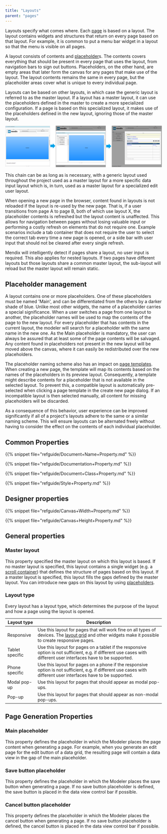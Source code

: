 ```yaml
---
title: "Layouts"
parent: "pages"
---
```



Layouts specify what comes where. Each [page](page) is based on a layout. The layout contains widgets and structures that return on every page based on that layout. For example, it is common to put a menu bar widget in a layout so that the menu is visible on all pages.

A layout consists of contents and [placeholder](placeholder)s. The contents covers everything that should be present in every page that uses the layout, from navigation bars to sign out buttons. Placeholders, on the other hand, are empty areas that later form the canvas for any pages that make use of the layout. The layout contents remains the same in every page, but the placeholder areas cover what is unique to every individual page. 

Layouts can be based on other layouts, in which case the generic layout is referred to as the master layout. If a layout has a master layout, it can use the placeholders defined in the master to create a more specialized configuration. If a page is based on this specialized layout, it makes use of the placeholders defined in the new layout, ignoring those of the master layout. 

![](attachments/16713875/16843991.png)

This chain can be as long as is necessary, with a generic layout used throughout the project used as a master layout for a more specific data input layout which is, in turn, used as a master layout for a specialized edit user layout. 

When opening a new page in the browser, content found in layouts is not reloaded if the layout is re-used by the new page. That is, if a user transitions from page A to page B, both of which use layout X, the placeholder contents is refreshed but the layout content is unaffected. This allows for navigation between pages without losing valuable input or performing a costly refresh on elements that do not require one. Example scenarios include a tab container that does not require the user to select the correct tab every time a new page is opened, or a side bar with user input that should not be cleared after every single refresh. 

Mendix will intelligently detect if pages share a layout, no user input is required. This also applies for nested layouts. If two pages have different layouts but those layouts share a common master layout, the sub-layout will reload but the master layout will remain static. 

## Placeholder management

A layout contains one or more placeholders. One of these placeholders must be named 'Main', and can be differentiated from the others by a darker shade of blue. Unlike most other widgets, the name of a placeholder carries a special significance. When a user switches a page from one layout to another, the placeholder names will be used to map the contents of the page to the new layout. For every placeholder that has contents in the current layout, the modeler will search for a placeholder with the same name in the new one. As the Main placeholder is mandatory, the user can always be assured that at least some of the page contents will be salvaged. Any content found in placeholders not present in the new layout will be moved above the canvas, where it can easily be redistributed over the new placeholders.

The placeholder naming scheme also has an impact on [page templates](page-template). When creating a new page, the template will map its contents based on the names of the placeholders in its preview layout. Consequently, a template might describe contents for a placeholder that is not available in the selected layout. To prevent this, a compatible layout is automatically pre-selected when clicking a page template in the create new page dialog. If an incompatible layout is then selected manually, all content for missing placeholders will be discarded. 

As a consequence of this behavior, user experience can be improved significantly if all of a project's layouts adhere to the same or a similar naming scheme. This will ensure layouts can be alternated freely without having to consider the effect on the contents of each individual placeholder. 

## Common Properties

{{% snippet file="refguide/Document+Name+Property.md" %}}

{{% snippet file="refguide/Documentation+Property.md" %}}

{{% snippet file="refguide/Document+Class+Property.md" %}}

{{% snippet file="refguide/Style+Property.md" %}}

## Designer properties

{{% snippet file="refguide/Canvas+Width+Property.md" %}}

{{% snippet file="refguide/Canvas+Height+Property.md" %}}

## General properties

### Master layout

This property specified the master layout on which this layout is based. If no master layout is specified, this layout contains a single widget (e.g. a [scroll container](scroll-container)) that defines the structure of pages based on this layout. If a master layout is specified, this layout fills the gaps defined by the master layout. You can introduce new gaps on this layout by using [placeholders](placeholder).

### Layout type

Every layout has a layout type, which determines the purpose of the layout and how a page using the layout is opened.

| Layout type | Description |
| --- | --- |
| Responsive | Use this layout for pages that will work fine on all types of devices. The [layout grid](layout-grid) and other widgets make it possible to create responsive pages. |
| Tablet specific | Use this layout for pages on a tablet if the responsive option is not sufficient, e.g. if different use cases with different user interfaces have to be supported. |
| Phone specific | Use this layout for pages on a phone if the responsive option is not sufficient, e.g. if different use cases with different user interfaces have to be supported. |
| Modal pop-up | Use this layout for pages that should appear as modal pop-ups. |
| Pop-up | Use this layout for pages that should appear as non-modal pop-ups. |

## Page Generation Properties

### Main placeholder

This property defines the placeholder in which the Modeler places the page content when generating a page. For example, when you generate an edit page for the edit button of a data grid, the resulting page will contain a data view in the gap of the main placeholder.

### Save button placeholder

This property defines the placeholder in which the Modeler places the save button when generating a page. If no save button placeholder is defined, the save button is placed in the data view control bar if possible.

### Cancel button placeholder

This property defines the placeholder in which the Modeler places the cancel button when generating a page. If no save button placeholder is defined, the cancel button is placed in the data view control bar if possible.

